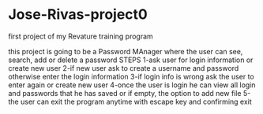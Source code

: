 # Jose-Rivas-project0
first project of my Revature training program

this project is going to be a Password MAnager where the user can see, search, add or delete a password
STEPS
1-ask user for login information or create new user
2-if new user ask to create a username and password otherwise enter the login information
3-if login info is wrong ask the user to enter again or create new user
4-once the user is login he can view all login and passwords that he has saved or if empty, the option to add new file
5-the user can exit the program anytime with escape key and confirming exit
